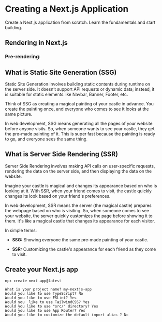 # Creating a Next.js Application

Create a Next.js application from scratch. Learn the fundamentals and start building.

## Rendering in Next.js

### Pre-rendering:

## What is Static Site Generation (SSG)

Static Site Generation involves building static contents during runtime on the server side. It doesn’t support API requests or dynamic data; instead, it is suitable for static elements like Navbar, Banner, Footer, etc.

Think of SSG as creating a magical painting of your castle in advance. You create the painting once, and everyone who comes to see it looks at the same picture.

In web development, SSG means generating all the pages of your website before anyone visits. So, when someone wants to see your castle, they get the pre-made painting of it. This is super fast because the painting is ready to go, and everyone sees the same thing.

## What is Server Side Rendering (SSR)

Server Side Rendering involves making API calls on user-specific requests, rendering the data on the server side, and then displaying the data on the website.

Imagine your castle is magical and changes its appearance based on who is looking at it. With SSR, when your friend comes to visit, the castle quickly changes its look based on your friend's preferences.

In web development, SSR means the server (the magical castle) prepares the webpage based on who is visiting. So, when someone comes to see your website, the server quickly customizes the page before showing it to them. It's like a magical castle that changes its appearance for each visitor.

In simple terms:

- **SSG:** Showing everyone the same pre-made painting of your castle.
  
- **SSR:** Customizing the castle's appearance for each friend as they come to visit.

## Create your Next.js app
```
npx create-next-app@latest

What is your project name? my-nextjs-app
Would you like to use TypeScript? No
Would you like to use ESLint? Yes
Would you  like to use TailwindCSS? Yes
Would you like to use "src/" directory? Yes
Would you like to use App Router? Yes
Would you like to customize the default import alias ? No
```


